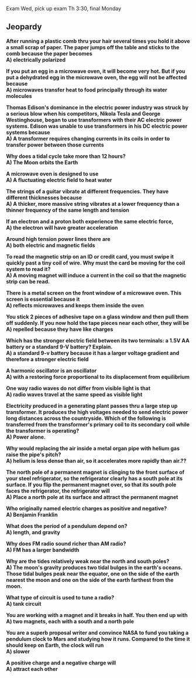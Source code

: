 Exam Wed, pick up exam Th 3:30, final Monday
 
Jeopardy  
-------------------------------------------------------------------------------------------------------------------------------
 
**After running a plastic comb thru your hair several times you hold it above a small scrap of paper. The paper jumps off the table and sticks to the comb because the paper becomes**  
**A) electrically polarized**
 
**If you put an egg in a microwave oven, it will become very hot. But if you put a dehydrated egg in the microwave oven, the egg will not be affected because**  
**A) microwaves transfer heat to food principally through its water molecules**
 
**Thomas Edison's dominance in the electric power industry was struck by a serious blow when his competitors, Nikola Tesla and George Westinghouse, began to use transformers with their AC electric power systems. Edison was unable to use transformers in his DC electric power systems because**  
**A) A transformer requires changing currents in its coils in order to transfer power between those currents**
 
**Why does a tidal cycle take more than 12 hours?**  
**A) The Moon orbits the Earth**
 
**A microwave oven is designed to use**  
**A) A fluctuating electric field to heat water**
 
**The strings of a guitar vibrate at different frequencies. They have different thicknesses because**  
**A) A thicker, more massive string vibrates at a lower frequency than a thinner frequency of the same length and tension**
 
**If an electron and a proton both experience the same electric force,**  
**A) the electron will have greater acceleration**
 
**Around high tension power lines there are**  
**A) both electric and magnetic fields**
 
**To read the magnetic strip on an ID or credit card, you must swipe it quickly past a tiny coil of wire. Why must the card be moving for the coil system to read it?**  
**A) A moving magnet will induce a current in the coil so that the magnetic strip can be read.**
 
**There is a metal screen on the front window of a microwave oven. This screen is essential because it**  
**A) reflects microwaves and keeps them inside the oven**
 
**You stick 2 pieces of adhesive tape on a glass window and then pull them off suddenly. If you now hold the tape pieces near each other, they will be**  
**A) repelled because they have like charges**
 
**Which has the stronger electric field between its two terminals: a 1.5V AA battery or a standard 9-V battery? Explain.**  
**A) a standard 9-v battery because it has a larger voltage gradient and therefore a stronger electric field**
 
**A harmonic oscillator is an oscillator**  
**A) with a restoring force proportional to its displacement from equilibrium**
 
**One way radio waves do not differ from visible light is that**  
**A) radio waves travel at the same speed as visible light**
 
**Electricity produced in a generating plant passes thru a large step up transformer. It produces the high voltages needed to send electric power long distances across the countryside. Which of the following is transferred from the transformer's primary coil to its secondary coil while the transformer is operating?**  
**A) Power alone.**
 
**Why would replacing the air inside a metal organ pipe with helium gas raise the pipe's pitch?**  
**A) helium is less dense than air, so it accelerates more rapidly than air.??**
 
**The north pole of a permanent magnet is clinging to the front surface of your steel refrigerator, so the refrigerator clearly has a south pole at its surface. If you flip the permanent magnet over, so that its south pole faces the refrigerator, the refrigerator will**  
**A) Place a north pole at its surface and attract the permanent magnet**
 
**Who originally named electric charges as positive and negative?**  
**A) Benjamin Franklin**
 
**What does the period of a pendulum depend on?**  
**A) length, and gravity**
 
**Why does FM radio sound richer than AM radio?**  
**A) FM has a larger bandwidth**
 
**Why are the tides relatively weak near the north and south poles?**  
**A) The moon's gravity produces two tidal bulges in the earth's oceans. Those tidal bulges peak near the equator, one on the side of the earth nearest the moon and one on the side of the earth farthest from the moon.**
 
**What type of circuit is used to tune a radio?**  
**A) tank circuit**
 
**You are working with a magnet and it breaks in half. You then end up with**  
**A) two magnets, each with a south and a north pole**
 
**You are a superb proposal writer and convince NASA to fund you taking a pendulum clock to Mars and studying how it runs. Compared to the time it should keep on Earth, the clock will run**  
**A) slower**
 
**A positive charge and a negative charge will**  
**A) attract each other**